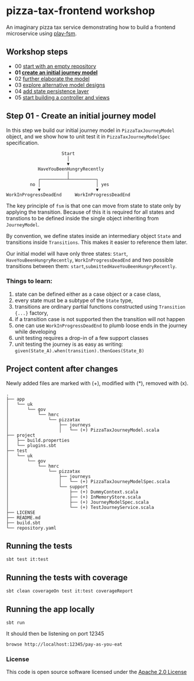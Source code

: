 # pizza-tax-frontend workshop

An imaginary pizza tax service demonstrating how to build a frontend microservice using [play-fsm](https://github.com/hmrc/play-fsm).

## Workshop steps

- 00 [start with an empty repository](https://github.com/hmrc/pizza-tax-frontend-workshop/tree/master#readme)
- **01 [create an initial journey model](https://github.com/hmrc/pizza-tax-frontend-workshop/tree/step-01-create-a-journey#readme)**
- 02 [further elaborate the model](https://github.com/hmrc/pizza-tax-frontend-workshop/tree/step-02-extend-journey-model#readme)
- 03 [explore alternative model designs](https://github.com/hmrc/pizza-tax-frontend-workshop/tree/step-03-alternative-model-design#readme)
- 04 [add state persistence layer](https://github.com/hmrc/pizza-tax-frontend-workshop/tree/step-04-configure-state-persistence-layer#readme)
- 05 [start building a controller and views](https://github.com/hmrc/pizza-tax-frontend-workshop/tree/step-05-start-building-a-controller-and-views#readme)

## Step 01 - Create an initial journey model

In this step we build our initial journey model in `PizzaTaxJourneyModel` object, 
and we show how to unit test it in `PizzaTaxJourneyModelSpec` specification.

```
                     Start
                       │
                       ▼
            HaveYouBeenHungryRecently
                       │
            ┌──────────┴──────────┐
         no │                     │ yes
            ▼                     ▼
WorkInProgressDeadEnd     WorkInProgressDeadEnd
```

The key principle of `fsm` is that one can move from state to state only by applying the transition. Because of this it is required for all states and transtions to be defined inside the single object inheriting from `JourneyModel`.

By convention, we define states inside an intermediary object `State` and transitions inside `Transitions`. This makes it easier to reference them later.

Our initial model will have only three states: `Start`, `HaveYouBeenHungryRecently`, `WorkInProgressDeadEnd` and two possible transitions between them: `start`,`submittedHaveYouBeenHungryRecently`.

### Things to learn:

1. state can be defined either as a case object or a case class,
1. every state must be a subtype of the `State` type,
1. transitions are ordinary partial functions constructed using `Transition {...}` factory,
1. if a transition case is not supported then the transition will not happen
1. one can use `WorkInProgressDeadEnd` to plumb loose ends in the journey while developing
1. unit testing requires a drop-in of a few support classes
1. unit testing the journey is as easy as writing: ```given(State_A).when(transition).thenGoes(State_B)```

## Project content after changes

Newly added files are marked with (+), modified with (*), removed with (x).

    .
    ├── app
    │   └── uk
    │       └── gov
    │           └── hmrc
    │               └── pizzatax
    │                   ├── journeys
    │                   │   └── (+) PizzaTaxJourneyModel.scala
    ├── project
    │   ├── build.properties
    │   └── plugins.sbt
    ├── test
    │   └── uk
    │       └── gov
    │           └── hmrc
    │               └── pizzatax
    │                   ├── journeys
    │                   │   └── (+) PizzaTaxJourneyModelSpec.scala
    │                   └── support
    │                       ├── (+) DummyContext.scala
    │                       ├── (+) InMemoryStore.scala
    │                       ├── (+) JourneyModelSpec.scala
    │                       └── (+) TestJourneyService.scala
    ├── LICENSE
    ├── README.md
    ├── build.sbt
    └── repository.yaml


## Running the tests

    sbt test it:test

## Running the tests with coverage

    sbt clean coverageOn test it:test coverageReport

## Running the app locally

    sbt run

It should then be listening on port 12345

    browse http://localhost:12345/pay-as-you-eat

### License

This code is open source software licensed under the [Apache 2.0 License]("http://www.apache.org/licenses/LICENSE-2.0.html")
